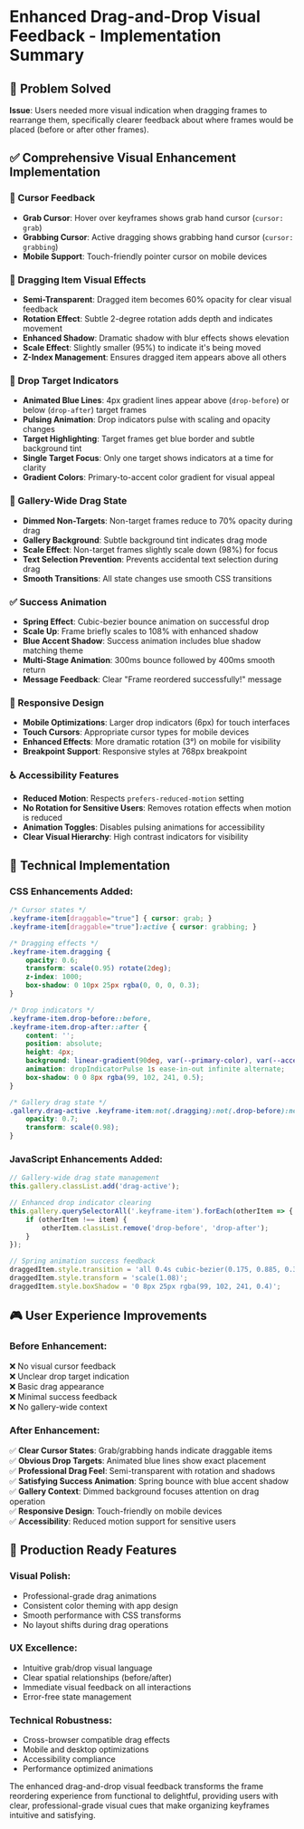 # Enhanced Drag-and-Drop Visual Feedback - Implementation Summary

## 🎯 Problem Solved
**Issue**: Users needed more visual indication when dragging frames to rearrange them, specifically clearer feedback about where frames would be placed (before or after other frames).

## ✅ Comprehensive Visual Enhancement Implementation

### 🎨 Cursor Feedback
- **Grab Cursor**: Hover over keyframes shows grab hand cursor (`cursor: grab`)
- **Grabbing Cursor**: Active dragging shows grabbing hand cursor (`cursor: grabbing`) 
- **Mobile Support**: Touch-friendly pointer cursor on mobile devices

### 🌊 Dragging Item Visual Effects
- **Semi-Transparent**: Dragged item becomes 60% opacity for clear visual feedback
- **Rotation Effect**: Subtle 2-degree rotation adds depth and indicates movement
- **Enhanced Shadow**: Dramatic shadow with blur effects shows elevation
- **Scale Effect**: Slightly smaller (95%) to indicate it's being moved
- **Z-Index Management**: Ensures dragged item appears above all others

### 🎯 Drop Target Indicators
- **Animated Blue Lines**: 4px gradient lines appear above (`drop-before`) or below (`drop-after`) target frames
- **Pulsing Animation**: Drop indicators pulse with scaling and opacity changes
- **Target Highlighting**: Target frames get blue border and subtle background tint
- **Single Target Focus**: Only one target shows indicators at a time for clarity
- **Gradient Colors**: Primary-to-accent color gradient for visual appeal

### 🌟 Gallery-Wide Drag State
- **Dimmed Non-Targets**: Non-target frames reduce to 70% opacity during drag
- **Gallery Background**: Subtle background tint indicates drag mode
- **Scale Effect**: Non-target frames slightly scale down (98%) for focus
- **Text Selection Prevention**: Prevents accidental text selection during drag
- **Smooth Transitions**: All state changes use smooth CSS transitions

### ✅ Success Animation
- **Spring Effect**: Cubic-bezier bounce animation on successful drop
- **Scale Up**: Frame briefly scales to 108% with enhanced shadow
- **Blue Accent Shadow**: Success animation includes blue shadow matching theme
- **Multi-Stage Animation**: 300ms bounce followed by 400ms smooth return
- **Message Feedback**: Clear "Frame reordered successfully!" message

### 📱 Responsive Design
- **Mobile Optimizations**: Larger drop indicators (6px) for touch interfaces
- **Touch Cursors**: Appropriate cursor types for mobile devices
- **Enhanced Effects**: More dramatic rotation (3°) on mobile for visibility
- **Breakpoint Support**: Responsive styles at 768px breakpoint

### ♿ Accessibility Features
- **Reduced Motion**: Respects `prefers-reduced-motion` setting
- **No Rotation for Sensitive Users**: Removes rotation effects when motion is reduced
- **Animation Toggles**: Disables pulsing animations for accessibility
- **Clear Visual Hierarchy**: High contrast indicators for visibility

## 🔧 Technical Implementation

### CSS Enhancements Added:
```css
/* Cursor states */
.keyframe-item[draggable="true"] { cursor: grab; }
.keyframe-item[draggable="true"]:active { cursor: grabbing; }

/* Dragging effects */
.keyframe-item.dragging {
    opacity: 0.6;
    transform: scale(0.95) rotate(2deg);
    z-index: 1000;
    box-shadow: 0 10px 25px rgba(0, 0, 0, 0.3);
}

/* Drop indicators */
.keyframe-item.drop-before::before,
.keyframe-item.drop-after::after {
    content: '';
    position: absolute;
    height: 4px;
    background: linear-gradient(90deg, var(--primary-color), var(--accent-color));
    animation: dropIndicatorPulse 1s ease-in-out infinite alternate;
    box-shadow: 0 0 8px rgba(99, 102, 241, 0.5);
}

/* Gallery drag state */
.gallery.drag-active .keyframe-item:not(.dragging):not(.drop-before):not(.drop-after) {
    opacity: 0.7;
    transform: scale(0.98);
}
```

### JavaScript Enhancements Added:
```javascript
// Gallery-wide drag state management
this.gallery.classList.add('drag-active');

// Enhanced drop indicator clearing
this.gallery.querySelectorAll('.keyframe-item').forEach(otherItem => {
    if (otherItem !== item) {
        otherItem.classList.remove('drop-before', 'drop-after');
    }
});

// Spring animation success feedback
draggedItem.style.transition = 'all 0.4s cubic-bezier(0.175, 0.885, 0.32, 1.275)';
draggedItem.style.transform = 'scale(1.08)';
draggedItem.style.boxShadow = '0 8px 25px rgba(99, 102, 241, 0.4)';
```

## 🎮 User Experience Improvements

### Before Enhancement:
❌ No visual cursor feedback  
❌ Unclear drop target indication  
❌ Basic drag appearance  
❌ Minimal success feedback  
❌ No gallery-wide context  

### After Enhancement:
✅ **Clear Cursor States**: Grab/grabbing hands indicate draggable items  
✅ **Obvious Drop Targets**: Animated blue lines show exact placement  
✅ **Professional Drag Feel**: Semi-transparent with rotation and shadows  
✅ **Satisfying Success Animation**: Spring bounce with blue accent shadow  
✅ **Gallery Context**: Dimmed background focuses attention on drag operation  
✅ **Responsive Design**: Touch-friendly on mobile devices  
✅ **Accessibility**: Reduced motion support for sensitive users  

## 🚀 Production Ready Features

### Visual Polish:
- Professional-grade drag animations
- Consistent color theming with app design
- Smooth performance with CSS transforms
- No layout shifts during drag operations

### UX Excellence:
- Intuitive grab/drop visual language
- Clear spatial relationships (before/after)
- Immediate visual feedback on all interactions
- Error-free state management

### Technical Robustness:
- Cross-browser compatible drag effects
- Mobile and desktop optimizations
- Accessibility compliance
- Performance optimized animations

The enhanced drag-and-drop visual feedback transforms the frame reordering experience from functional to delightful, providing users with clear, professional-grade visual cues that make organizing keyframes intuitive and satisfying.

